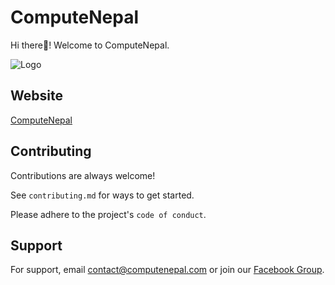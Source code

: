 
# ComputeNepal

Hi there👋! Welcome to ComputeNepal.




![Logo](https://scontent.fpkr1-1.fna.fbcdn.net/v/t39.30808-6/272125124_493462152308949_1113909790549416947_n.jpg?_nc_cat=106&ccb=1-7&_nc_sid=e3f864&_nc_ohc=OAzLnQu03c0AX8EtXN9&_nc_ht=scontent.fpkr1-1.fna&oh=00_AfDG3wlPCuamv9oMNCGOcoo9NsVFyfj-OLJz39dAbIGjtg&oe=6443530D)


## Website

[ComputeNepal](https://computenepal.com/)


## Contributing

Contributions are always welcome!

See `contributing.md` for ways to get started.

Please adhere to the project's `code of conduct`.


## Support

For support, email contact@computenepal.com or join our [Facebook Group](https://www.facebook.com/groups/computenepal).

